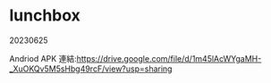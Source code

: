 # lunchbox
20230625

Andriod APK 連結:https://drive.google.com/file/d/1m45lAcWYgaMH-_XuOKQv5M5sHbg49rcF/view?usp=sharing
